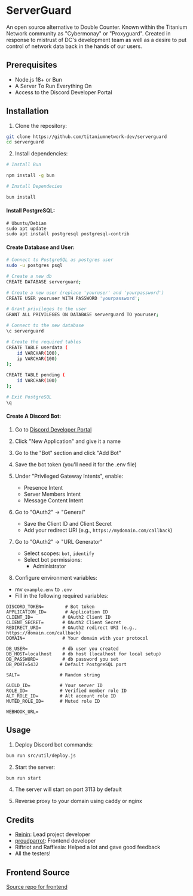 # ServerGuard

An open source alternative to Double Counter. Known within the Titanium Network community as "Cybermonay" or "Proxyguard".
Created in response to mistrust of DC's development team as well as a desire to put control of network data back in the hands of our users.

## Prerequisites

- Node.js 18+ or Bun 
- A Server To Run Everything On
- Access to the Discord Developer Portal

## Installation

1. Clone the repository:
```bash
git clone https://github.com/titaniumnetwork-dev/serverguard
cd serverguard
```

2. Install dependencies:
```bash
# Install Bun

npm install -g bun

# Install Dependecies

bun install
```

#### Install PostgreSQL:
```
# Ubuntu/Debian
sudo apt update
sudo apt install postgresql postgresql-contrib

```

#### Create Database and User:
```bash
# Connect to PostgreSQL as postgres user
sudo -u postgres psql

# Create a new db
CREATE DATABASE serverguard;

# Create a new user (replace 'youruser' and 'yourpassword')
CREATE USER youruser WITH PASSWORD 'yourpassword';

# Grant privileges to the user
GRANT ALL PRIVILEGES ON DATABASE serverguard TO youruser;

# Connect to the new database
\c serverguard

# Create the required tables
CREATE TABLE userdata (
    id VARCHAR(100),
    ip VARCHAR(100)
);

CREATE TABLE pending (
    id VARCHAR(100)
);

# Exit PostgreSQL
\q
```

#### Create A Discord Bot:
1. Go to [Discord Developer Portal](https://discord.com/developers/applications)
2. Click "New Application" and give it a name
3. Go to the "Bot" section and click "Add Bot"
4. Save the bot token (you'll need it for the .env file)
5. Under "Privileged Gateway Intents", enable:
   - Presence Intent
   - Server Members Intent
   - Message Content Intent
6. Go to "OAuth2" -> "General"
   - Save the Client ID and Client Secret
   - Add your redirect URI (e.g., `https://mydomain.com/callback`)
7. Go to "OAuth2" -> "URL Generator"
   - Select scopes: `bot`, `identify`
   - Select bot permissions:
     - Administrator

5. Configure environment variables:
- mv `example.env` to `.env`
- Fill in the following required variables:

```env
DISCORD_TOKEN=        # Bot token 
APPLICATION_ID=       # Application ID
CLIENT_ID=           # OAuth2 Client ID
CLIENT_SECRET=       # OAuth2 Client Secret
REDIRECT_URI=        # OAuth2 redirect URI (e.g., https://domain.com/callback)
DOMAIN=              # Your domain with your protocol

DB_USER=             # db user you created
DB_HOST=localhost    # db host (localhost for local setup)
DB_PASSWORD=         # db password you set
DB_PORT=5432        # Default PostgreSQL port

SALT=               # Random string 

GUILD_ID=           # Your server ID 
ROLE_ID=            # Verified member role ID 
ALT_ROLE_ID=        # Alt account role ID 
MUTED_ROLE_ID=      # Muted role ID

WEBHOOK_URL=       
```

## Usage

1. Deploy Discord bot commands:
```bash
bun run src/util/deploy.js
```

2. Start the server:
```bash
bun run start
```

4. The server will start on port 3113 by default

5. Reverse proxy to your domain using caddy or nginx

## Credits

- [Reinin](https://reinin.dev): Lead project developer
- [proudparrot](https://github.com/proudparrot2): Frontend developer
- Riftriot and Rafflesia: Helped a lot and gave good feedback
- All the testers!

## Frontend Source
[Source repo for frontend](https://github.com/proudparrot2/proxyguard)

